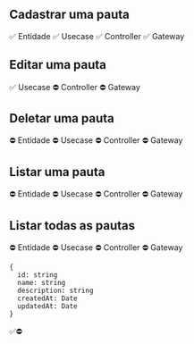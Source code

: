 ## Cadastrar uma pauta
✅ Entidade
✅ Usecase
✅ Controller
✅ Gateway

## Editar uma pauta
✅ Usecase
⛔ Controller
⛔ Gateway

## Deletar uma pauta
⛔ Entidade
⛔ Usecase
⛔ Controller
⛔ Gateway

## Listar uma pauta
⛔ Entidade
⛔ Usecase
⛔ Controller
⛔ Gateway

## Listar todas as pautas
⛔ Entidade
⛔ Usecase
⛔ Controller
⛔ Gateway

```
{
  id: string
  name: string
  description: string
  createdAt: Date
  updatedAt: Date
}
```


✅⛔